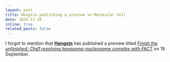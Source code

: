 ```yaml
---
layout: post
title: Hongxin publishing a preview in Molecular Cell
date: 2024-11-20
inline: true
related_posts: false
---
```


I forgot to mention that [**Hongxin**](https://mhjiang97.github.io/people/) has published a preview titled [*Finish the unfinished: Chd1 resolving hexasome-nucleosome complex with FACT*](https://www.cell.com/molecular-cell/abstract/S1097-2765(24)00727-5) on 19 September.
